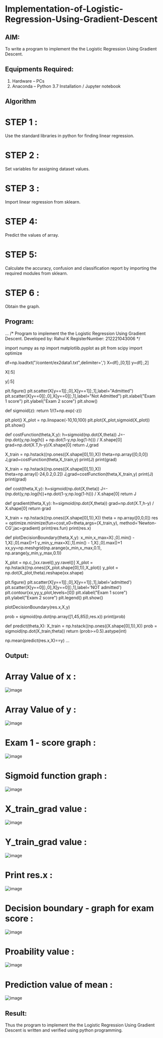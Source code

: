 # Implementation-of-Logistic-Regression-Using-Gradient-Descent

## AIM:
To write a program to implement the the Logistic Regression Using Gradient Descent.

## Equipments Required:
1. Hardware – PCs
2. Anaconda – Python 3.7 Installation / Jupyter notebook

## Algorithm
# STEP 1 :

Use the standard libraries in python for finding linear regression.
# STEP 2 :

Set variables for assigning dataset values.
# STEP 3 :

Import linear regression from sklearn.
# STEP 4:

Predict the values of array.
# STEP 5:

Calculate the accuracy, confusion and classification report by importing the required modules from sklearn.
# STEP 6 :
Obtain the graph. 

## Program:
...
/*
Program to implement the the Logistic Regression Using Gradient Descent.
Developed by: Rahul K
RegisterNumber: 212221043006
*/


import numpy as np
import matplotlib.pyplot as plt
from scipy import optimize

df=np.loadtxt("/content/ex2data1.txt",delimiter=',')
X=df[:,[0,1]]
y=df[:,2]

X[:5]

y[:5]

plt.figure()
plt.scatter(X[y==1][:,0],X[y==1][:,1],label="Admitted")
plt.scatter(X[y==0][:,0],X[y==0][:,1],label="Not Admitted")
plt.xlabel("Exam 1 score")
plt.ylabel("Exam 2 score")
plt.show()

def sigmoid(z):
  return 1/(1+np.exp(-z))

plt.plot()
X_plot = np.linspace(-10,10,100)
plt.plot(X_plot,sigmoid(X_plot))
plt.show()

def costFunction(theta,X,y):
  h=sigmoid(np.dot(X,theta))
  J=-(np.dot(y,np.log(h)) + np.dot(1-y,np.log(1-h))) / X.shape[0]
  grad=np.dot(X.T,h-y)/X.shape[0]
  return J,grad

X_train = np.hstack((np.ones((X.shape[0],1)),X))
theta=np.array([0,0,0])
J,grad=costFunction(theta,X_train,y)
print(J)
print(grad)

X_train = np.hstack((np.ones((X.shape[0],1)),X))
theta=np.array([-24,0.2,0.2])
J,grad=costFunction(theta,X_train,y)
print(J)
print(grad)

def cost(theta,X,y):
  h=sigmoid(np.dot(X,theta))
  J=-(np.dot(y,np.log(h))+np.dot(1-y,np.log(1-h))) / X.shape[0]
  return J

def gradient(theta,X,y):
  h=sigmoid(np.dot(X,theta))
  grad=np.dot(X.T,h-y) / X.shape[0]
  return grad

X_train = np.hstack((np.ones((X.shape[0],1)),X))
theta = np.array([0,0,0])
res = optimize.minimize(fun=cost,x0=theta,args=(X_train,y),
                        method='Newton-CG',jac=gradient)
print(res.fun)
print(res.x)

def plotDecisionBoundary(theta,X,y):
  x_min,x_max=X[:,0].min() - 1,X[:,0].max()+1
  y_min,y_max=X[:,1].min() - 1,X[:,0].max()+1
  xx,yy=np.meshgrid(np.arange(x_min,x_max,0.1),
                    np.arange(y_min,y_max,0.1))

  X_plot = np.c_[xx.ravel(),yy.ravel()]
  X_plot = np.hstack((np.ones((X_plot.shape[0],1)),X_plot))
  y_plot = np.dot(X_plot,theta).reshape(xx.shape)

  plt.figure()
  plt.scatter(X[y==1][:,0],X[y==1][:,1],label='admitted')
  plt.scatter(X[y==0][:,0],X[y==0][:,1],label='NOT admitted')
  plt.contour(xx,yy,y_plot,levels=[0])
  plt.xlabel("Exam 1 score")
  plt.ylabel("Exam 2 score")
  plt.legend()
  plt.show()

plotDecisionBoundary(res.x,X,y)

prob = sigmoid(np.dot(np.array([1,45,85]),res.x))
print(prob)

def predict(theta,X):
  X_train = np.hstack((np.ones((X.shape[0],1)),X))
  prob = sigmoid(np.dot(X_train,theta))
  return (prob>=0.5).astype(int)

np.mean(predict(res.x,X)==y)
...

## Output:
# Array Value of x :
![image](https://github.com/chandramohan3/-Implementation-of-Logistic-Regression-Using-Gradient-Descent/assets/142579775/031d22ed-b498-4389-b18d-695f7a820d45)

# Array Value of y :
![image](https://github.com/chandramohan3/-Implementation-of-Logistic-Regression-Using-Gradient-Descent/assets/142579775/9beeb3db-0e03-45a1-bf1b-fc7535645b85)

# Exam 1 - score graph :
![image](https://github.com/chandramohan3/-Implementation-of-Logistic-Regression-Using-Gradient-Descent/assets/142579775/c8497a8e-6941-47ef-abb6-60849fe68bf2)

# Sigmoid function graph :
![image](https://github.com/chandramohan3/-Implementation-of-Logistic-Regression-Using-Gradient-Descent/assets/142579775/2e27848e-95c4-4f47-a45e-9422adda0416)

# X_train_grad value :
![image](https://github.com/chandramohan3/-Implementation-of-Logistic-Regression-Using-Gradient-Descent/assets/142579775/42e28d10-d6f2-4aaa-a677-54bfb29c7150)

# Y_train_grad value :
![image](https://github.com/chandramohan3/-Implementation-of-Logistic-Regression-Using-Gradient-Descent/assets/142579775/028f0410-7a7e-4fc1-bb26-4fa751733a06)

# Print res.x :
![image](https://github.com/chandramohan3/-Implementation-of-Logistic-Regression-Using-Gradient-Descent/assets/142579775/8165a862-f168-4878-a469-69169a938340)

# Decision boundary - graph for exam score :
![image](https://github.com/chandramohan3/-Implementation-of-Logistic-Regression-Using-Gradient-Descent/assets/142579775/dd18822d-91e8-4a11-bf83-cabc2152c0e8)

# Proability value :
![image](https://github.com/chandramohan3/-Implementation-of-Logistic-Regression-Using-Gradient-Descent/assets/142579775/4d64293b-e240-44ab-b8d7-92d2acd6762a)

# Prediction value of mean :
![image](https://github.com/chandramohan3/-Implementation-of-Logistic-Regression-Using-Gradient-Descent/assets/142579775/b143f71d-a5c5-42dc-a386-d64ad563808c)

## Result:
Thus the program to implement the the Logistic Regression Using Gradient Descent is written and verified using python programming.
